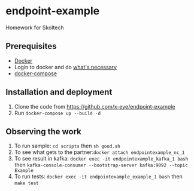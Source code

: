 # endpoint-example
Homework for Skoltech

## Prerequisites
- [Docker](https://docs.docker.com/get-started/)
- Login to docker and do [what's necessary](https://docs.docker.com/install/linux/linux-postinstall/) 
- [docker-compose](https://docs.docker.com/compose/install/)

## Installation and deployment

1. Clone the code from https://github.com/x-eye/endpoint-example
1. Run `docker-compose up --build -d`

## Observing the work
1. To run sample: `cd scripts` then `sh good.sh`
1. To see what gets to the partner:`docker attach endpointexample_nc_1`
1. To see result in kafka: `docker exec -it endpointexample_kafka_1 bash` then 
`kafka-console-consumer --bootstrap-server kafka:9092 --topic Example` 
1. To run tests: `docker exec -it endpointexample_example_1 bash` then `make test`